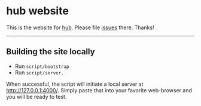 # hub website

This is the website for [hub][]. Please file [issues][] there. Thanks!

  [hub]: https://github.com/github/hub#readme "hub, the git wrapper"
  [issues]: https://github.com/github/hub/issues "hub issues"

---

## Building the site locally

- Run `script/bootstrap`
- Run `script/server.`

When successful, the script will initiate a local server at http://127.0.0.1:4000/.
Simply paste that into your favorite web-browser and you will be ready to test.
